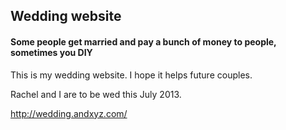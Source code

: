 
## Wedding website
#### Some people get married and pay a bunch of money to people, sometimes you DIY

This is my wedding website. I hope it helps future couples.

Rachel and I are to be wed this July 2013.

http://wedding.andxyz.com/
